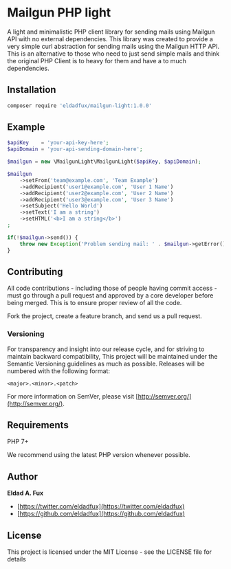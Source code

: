# Mailgun PHP light

A light and minimalistic PHP client library for sending mails using Mailgun API with no external dependencies.
This library was created to provide a very simple curl abstraction for sending mails using the Mailgun HTTP API.
This is an alternative to those who need to just send simple mails and think the original PHP Client is to heavy for them and have a to much dependencies.

## Installation

```bash
composer require 'eldadfux/mailgun-light:1.0.0'
```

## Example

```php
$apiKey    = 'your-api-key-here';
$apiDomain = 'your-api-sending-domain-here';

$mailgun = new \MailgunLight\MailgunLight($apiKey, $apiDomain);

$mailgun
    ->setFrom('team@example.com', 'Team Example')
    ->addRecipient('user1@example.com', 'User 1 Name')
    ->addRecipient('user2@example.com', 'User 2 Name')
    ->addRecipient('user3@example.com', 'User 3 Name')
    ->setSubject('Hello World')
    ->setText('I am a string')
    ->setHTML('<b>I am a string</b>')
;

if(!$mailgun->send()) {
    throw new Exception('Problem sending mail: ' . $mailgun->getError());
}
```

## Contributing

All code contributions - including those of people having commit access - must go through a pull request and approved by a core developer before being merged. This is to ensure proper review of all the code.

Fork the project, create a feature branch, and send us a pull request.


### Versioning

For transparency and insight into our release cycle, and for striving to maintain backward compatibility, This project will be maintained under the Semantic Versioning guidelines as much as possible. Releases will be numbered with the following format:

`<major>.<minor>.<patch>`

For more information on SemVer, please visit [http://semver.org/](http://semver.org/).


## Requirements

PHP 7+

We recommend using the latest PHP version whenever possible.

## Author

**Eldad A. Fux**

+ [https://twitter.com/eldadfux](https://twitter.com/eldadfux)
+ [https://github.com/eldadfux](https://github.com/eldadfux)

## License

This project is licensed under the MIT License - see the LICENSE file for details
